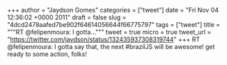 
+++
author = "Jaydson Gomes"
categories = ["tweet"]
date = "Fri Nov 04 12:36:02 +0000 2011"
draft = false
slug = "4dcd2478aafed7be902f64614056644f66775797"
tags = ["tweet"]
title = """RT @felipenmoura: I gotta..."""
tweet = true
micro = true
tweet_url = "https://twitter.com/jaydson/status/132435937308319744"
+++
RT @felipenmoura: I gotta say that, the next #brazilJS will be awesome! get ready to some action, folks!
